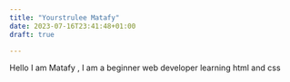 ```yaml
---
title: "Yourstrulee Matafy"
date: 2023-07-16T23:41:48+01:00
draft: true

---
```

Hello I am Matafy , I am a beginner web developer learning html and css

